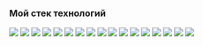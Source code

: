 ### Мой стек технологий

<img src="https://img.shields.io/badge/SQL-008080?style=for-the-badge"> <img src="https://img.shields.io/badge/MySQL-4682B4?style=for-the-badge&logo=MySQL&logoColor=white"> 
<img src="https://img.shields.io/badge/PostgreSQL-00BFFF?style=for-the-badge&logo=PostgreSQL&logoColor=white"> 
<img src="https://img.shields.io/badge/Microsoft SQL Server-D2691E?style=for-the-badge">
<img src="https://img.shields.io/badge/Python-20B2AA?style=for-the-badge&logo=Python&logoColor=white"> <img src="https://img.shields.io/badge/NumPy-FFA500?style=for-the-badge&logo=NumPy&logoColor=white"> 
<img src="https://img.shields.io/badge/Pandas-000080?style=for-the-badge&logo=Pandas&logoColor=white"> <img src="https://img.shields.io/badge/Matplotlib-556B2F?style=for-the-badge">
<img src="https://img.shields.io/badge/Google Colab-DAA520?style=for-the-badge&logo=Google Colab&logoColor=white"> <img src="https://img.shields.io/badge/Jupyter-FF7F50?style=for-the-badge&logo=Jupyter&logoColor=white"> 
<img src="https://img.shields.io/badge/Microsoft Excel-228B22?style=for-the-badge"> <img src="https://img.shields.io/badge/Microsoft PowerPoint-DC143C?style=for-the-badge"> 
<img src="https://img.shields.io/badge/Google Sheets-32CD32?style=for-the-badge&logo=Google Sheets&logoColor=white"> <img src="https://img.shields.io/badge/Google Analytics-FF4500?style=for-the-badge&logo=Google Analytics&logoColor=white"> 
<img src="https://img.shields.io/badge/Visual Studio-6A5ACD?style=for-the-badge"> <img src="https://img.shields.io/badge/Visual Studio Code-1E90FF?style=for-the-badge">
<img src="https://img.shields.io/badge/Power BI-FF8C00?style=for-the-badge">

<!--
**darazazulina/darazazulina** is a ✨ _special_ ✨ repository because its `README.md` (this file) appears on your GitHub profile.

Here are some ideas to get you started:

- 🔭 I’m currently working on ...
- 🌱 I’m currently learning ...
- 👯 I’m looking to collaborate on ...
- 🤔 I’m looking for help with ...
- 💬 Ask me about ...
- 📫 How to reach me: ...
- 😄 Pronouns: ...
- ⚡ Fun fact: ...
-->

